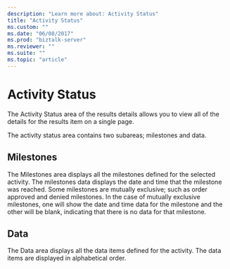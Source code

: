 ```yaml
---
description: "Learn more about: Activity Status"
title: "Activity Status"
ms.custom: ""
ms.date: "06/08/2017"
ms.prod: "biztalk-server"
ms.reviewer: ""
ms.suite: ""
ms.topic: "article"
---
```

# Activity Status
The Activity Status area of the results details allows you to view all of the details for the results item on a single page.  
  
 The activity status area contains two subareas; milestones and data.  
  
## Milestones  
 The Milestones area displays all the milestones defined for the selected activity. The milestones data displays the date and time that the milestone was reached. Some milestones are mutually exclusive; such as order approved and denied milestones. In the case of mutually exclusive milestones, one will show the date and time data for the milestone and the other will be blank, indicating that there is no data for that milestone.  
  
## Data  
 The Data area displays all the data items defined for the activity. The data items are displayed in alphabetical order.

